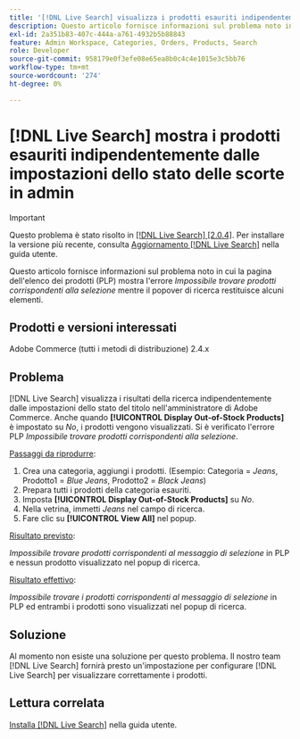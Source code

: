 ```yaml
---
title: '[!DNL Live Search] visualizza i prodotti esauriti indipendentemente dalle impostazioni dello stato delle scorte in admin'
description: Questo articolo fornisce informazioni sul problema noto in cui la pagina di elenco dei prodotti (PLP) mostra l’errore *Non è possibile trovare prodotti che corrispondono alla selezione* mentre il popover di ricerca restituisce alcuni elementi.
exl-id: 2a351b83-407c-444a-a761-4932b5b88843
feature: Admin Workspace, Categories, Orders, Products, Search
role: Developer
source-git-commit: 958179e0f3efe08e65ea8b0c4c4e1015e3c5bb76
workflow-type: tm+mt
source-wordcount: '274'
ht-degree: 0%

---
```


# [!DNL Live Search] mostra i prodotti esauriti indipendentemente dalle impostazioni dello stato delle scorte in admin

>[!IMPORTANT]
>
>Questo problema è stato risolto in [[!DNL Live Search] [2.0.4]](https://experienceleague.adobe.com/docs/commerce-merchant-services/live-search/release-notes.html). Per installare la versione più recente, consulta [Aggiornamento [!DNL Live Search]](https://experienceleague.adobe.com/docs/commerce-merchant-services/live-search/onboard/install.html#update) nella guida utente.

Questo articolo fornisce informazioni sul problema noto in cui la pagina dell&#39;elenco dei prodotti (PLP) mostra l&#39;errore *Impossibile trovare prodotti corrispondenti alla selezione* mentre il popover di ricerca restituisce alcuni elementi.

## Prodotti e versioni interessati

Adobe Commerce (tutti i metodi di distribuzione) 2.4.x

## Problema

[!DNL Live Search] visualizza i risultati della ricerca indipendentemente dalle impostazioni dello stato del titolo nell&#39;amministratore di Adobe Commerce. Anche quando **[!UICONTROL Display Out-of-Stock Products]** è impostato su *No*, i prodotti vengono visualizzati. Si è verificato l&#39;errore PLP *Impossibile trovare prodotti corrispondenti alla selezione*.

<u>Passaggi da riprodurre</u>:

1. Crea una categoria, aggiungi i prodotti. (Esempio: Categoria = _Jeans_, Prodotto1 = _Blue Jeans_, Prodotto2 = _Black Jeans_)
1. Prepara tutti i prodotti della categoria esauriti.
1. Imposta **[!UICONTROL Display Out-of-Stock Products]** su *No*.
1. Nella vetrina, immetti *Jeans* nel campo di ricerca.
1. Fare clic su **[!UICONTROL View All]** nel popup.

<u>Risultato previsto</u>:

*Impossibile trovare prodotti corrispondenti al messaggio di selezione* in PLP e nessun prodotto visualizzato nel popup di ricerca.

<u>Risultato effettivo</u>:

*Impossibile trovare i prodotti corrispondenti al messaggio di selezione* in PLP ed entrambi i prodotti sono visualizzati nel popup di ricerca.

## Soluzione

Al momento non esiste una soluzione per questo problema. Il nostro team [!DNL Live Search] fornirà presto un&#39;impostazione per configurare [!DNL Live Search] per visualizzare correttamente i prodotti.

## Lettura correlata

[Installa [!DNL Live Search]](https://docs.magento.com/user-guide/live-search/install.html) nella guida utente.
